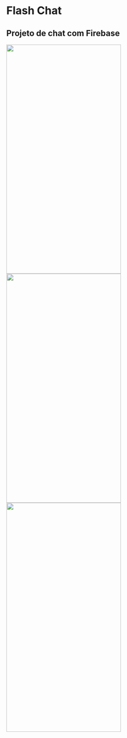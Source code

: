 # Flash Chat

## Projeto de chat com Firebase

<img src="https://user-images.githubusercontent.com/100291684/166181373-ff25ec77-6ad0-4ef0-8b4b-16172aea30b8.jpeg" width="300" height="600" /> <img src="https://user-images.githubusercontent.com/100291684/166181374-1ad539a1-d40f-40fc-8c01-625b5a17f826.jpeg" width="300" height="600" /> <img src="https://user-images.githubusercontent.com/100291684/166181376-a00f0b51-292a-4db3-a4b4-81ee8b619f92.jpeg" width="300" height="600" /> 
